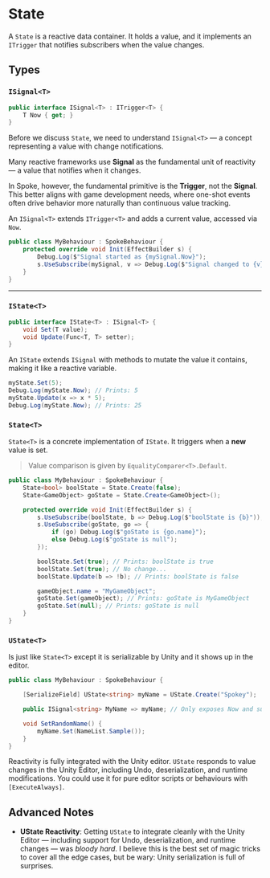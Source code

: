 # State

A `State` is a reactive data container. It holds a value, and it implements an `ITrigger` that notifies subscribers when the value changes.

## Types

### `ISignal<T>`

```csharp
public interface ISignal<T> : ITrigger<T> {
    T Now { get; }
}
```

Before we discuss `State`, we need to understand `ISignal<T>` — a concept representing a value with change notifications.

Many reactive frameworks use **Signal** as the fundamental unit of reactivity — a value that notifies when it changes.

In Spoke, however, the fundamental primitive is the **Trigger**, not the **Signal**. This better aligns with game development needs, where one-shot events often drive behavior more naturally than continuous value tracking.

An `ISignal<T>` extends `ITrigger<T>` and adds a current value, accessed via `Now`.

```csharp
public class MyBehaviour : SpokeBehaviour {
    protected override void Init(EffectBuilder s) {
        Debug.Log($"Signal started as {mySignal.Now}");
        s.UseSubscribe(mySignal, v => Debug.Log($"Signal changed to {v}"));
    }
}
```

---

### `IState<T>`

```csharp
public interface IState<T> : ISignal<T> {
    void Set(T value);
    void Update(Func<T, T> setter);
}
```

An `IState` extends `ISignal` with methods to mutate the value it contains, making it like a reactive variable.

```csharp
myState.Set(5);
Debug.Log(myState.Now); // Prints: 5
myState.Update(x => x * 5);
Debug.Log(myState.Now); // Prints: 25
```

### `State<T>`

`State<T>` is a concrete implementation of `IState`. It triggers when a **new** value is set.

> Value comparison is given by `EqualityComparer<T>.Default`.

```csharp
public class MyBehaviour : SpokeBehaviour {
    State<bool> boolState = State.Create(false);
    State<GameObject> goState = State.Create<GameObject>();

    protected override void Init(EffectBuilder s) {
        s.UseSubscribe(boolState, b => Debug.Log($"boolState is {b}"));
        s.UseSubscribe(goState, go => {
            if (go) Debug.Log($"goState is {go.name}");
            else Debug.Log($"goState is null");
        });

        boolState.Set(true); // Prints: boolState is true
        boolState.Set(true); // No change...
        boolState.Update(b => !b); // Prints: boolState is false

        gameObject.name = "MyGameObject";
        goState.Set(gameObject); // Prints: goState is MyGameObject
        goState.Set(null); // Prints: goState is null
    }
}
```

### `UState<T>`

Is just like `State<T>` except it is serializable by Unity and it shows up in the editor.

```csharp
public class MyBehaviour : SpokeBehaviour {

    [SerializeField] UState<string> myName = UState.Create("Spokey");

    public ISignal<string> MyName => myName; // Only exposes Now and subscribe

    void SetRandomName() {
        myName.Set(NameList.Sample());
    }
}
```

Reactivity is fully integrated with the Unity editor. `UState` responds to value changes in the Unity Editor, including Undo, deserialization, and runtime modifications. You could use it for pure editor scripts or behaviours with `[ExecuteAlways]`.

## Advanced Notes

- **UState Reactivity**: Getting `UState` to integrate cleanly with the Unity Editor — including support for Undo, deserialization, and runtime changes — was _bloody hard_. I believe this is the best set of magic tricks to cover all the edge cases, but be wary: Unity serialization is full of surprises.

